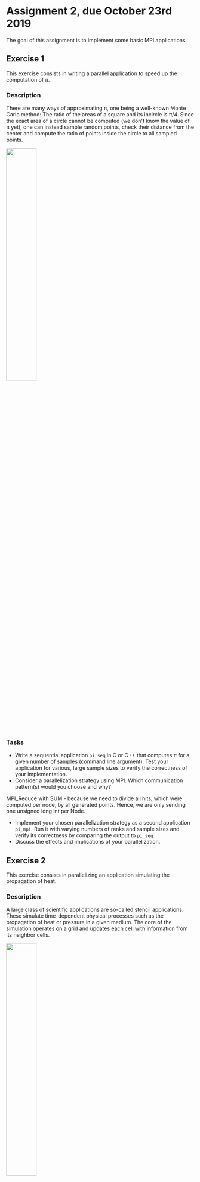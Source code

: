 # Assignment 2, due October 23rd 2019

The goal of this assignment is to implement some basic MPI applications.

## Exercise 1

This exercise consists in writing a parallel application to speed up the computation of π.

### Description

There are many ways of approximating π, one being a well-known Monte Carlo method: The ratio of the areas of a square and its incircle is π/4. Since the exact area of a circle cannot be computed (we don't know the value of π yet), one can instead sample random points, check their distance from the center and compute the ratio of points inside the circle to all sampled points.

<img src="https://upload.wikimedia.org/wikipedia/commons/2/20/MonteCarloIntegrationCircle.svg" width="40%">

### Tasks

- Write a sequential application `pi_seq` in C or C++ that computes π for a given number of samples (command line argument). Test your application for various, large sample sizes to verify the correctness of your implementation.
- Consider a parallelization strategy using MPI. Which communication pattern(s) would you choose and why?

MPI_Reduce with SUM - because we need to divide all hits, which were computed per node, by all generated points.
Hence, we are only sending one unsigned long int per Node.

- Implement your chosen parallelization strategy as a second application `pi_mpi`. Run it with varying numbers of ranks and sample sizes and verify its correctness by comparing the output to `pi_seq`.
- Discuss the effects and implications of your parallelization.

## Exercise 2

This exercise consists in parallelizing an application simulating the propagation of heat.

### Description

A large class of scientific applications are so-called stencil applications. These simulate time-dependent physical processes such as the propagation of heat or pressure in a given medium. The core of the simulation operates on a grid and updates each cell with information from its neighbor cells.

<img src="https://upload.wikimedia.org/wikipedia/commons/e/ec/2D_von_Neumann_Stencil.svg" width="40%">

### Tasks

- A sequential implementation of a 1-D heat stencil is available in [heat_stencil_1D_seq.c](heat_stencil_1D/heat_stencil_1D_seq.c). Read the code and make sure you understand what happens. See the Wikipedia article on [Stencil Codes](https://en.wikipedia.org/wiki/Stencil_code) for more information.
- Consider a parallelization strategy using MPI. Which communication pattern(s) would you choose and why? Are there additional changes required in the code beyond calling MPI functions? If so, elaborate!

We chose MPI_Bcast and MPI_Reduce.
MPI_Scatter can only slice an array into parts, but the previous and next element of the distributed array is also needed (which is not possible) - so we used Broadcast to distribute the whole array.
(Another way would be MPI_Send with a scatterlike behavior)

Because the exercise is about heating, we used Reduce with MAX, if it was about cooling we would have chosen MIN.
(Another way would be MPI_Rec with a gatherlike behavior)

- Implement your chosen parallelization strategy as a second application `heat_stencil_1D_mpi`. Run it with varying numbers of ranks and problem sizes and verify its correctness by comparing the output to `heat_stencil_1D_seq`.
- Discuss the effects and implications of your parallelization.
Broadcast and Reduce are rather expensive communications - and even more time consuming when they are used on arrays filled with doubles.
A scatter- and gatherlike communication would be better, when we have to compute a really long array on many nodes.

## General Notes

All the material required by the tasks above (e.g. code, figures, etc...) must be part of the solution that is handed in. Your experiments should be reproducible and comparable to your own measurements using the solution materials that you hand in. For source code, please provide a makefile or other, intuitive means of compiling with the required flags and settings.

**Every** member of your group must be able to explain the given problem, your solution, and possible findings. You may also need to answer detailed questions about any of these aspects.

**Please run any benchmarks or heavy CPU loads only on the compute nodes, not on the login node.**
If you want to do some interactive experimentation, use an *interactive job* as outlined in the tutorial. Make sure to stop any interactive jobs once you are done.
